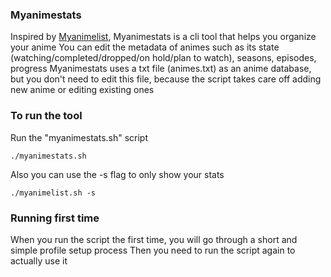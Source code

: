 ### Myanimestats
Inspired by [Myanimelist](https://myanimelist.net/), Myanimestats is a cli tool that helps you organize your anime
You can edit the metadata of animes such as its state (watching/completed/dropped/on hold/plan to watch), seasons, episodes, progress
Myanimestats uses a txt file (animes.txt) as an anime database, but you don't need to edit this file, because the script takes care off adding new anime or editing existing ones

### To run the tool
Run the "myanimestats.sh" script
```
./myanimestats.sh
```
Also you can use the -s flag to only show your stats
```
./myanimelist.sh -s
```

### Running first time
When you run the script the first time, you will go through a short and simple profile setup process
Then you need to run the script again to actually use it
